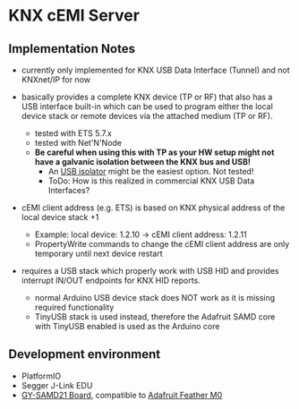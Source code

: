 KNX cEMI Server 
===============

Implementation Notes
--------------------
* currently only implemented for KNX USB Data Interface (Tunnel) and not KNXnet/IP for now

* basically provides a complete KNX device (TP or RF) that also has a USB interface built-in which can be used to program either the local device stack or 
remote devices via the attached medium (TP or RF).
  * tested with ETS 5.7.x
  * tested with Net'N'Node
  * **Be careful when using this with TP as your HW setup might not have a galvanic isolation between the KNX bus and USB!**
    * An [USB isolator](https://www.olimex.com/Products/USB-Modules/USB-ISO/) might be the easiest option. Not tested!
    * ToDo: How is this realized in commercial KNX USB Data Interfaces?

* cEMI client address (e.g. ETS) is based on KNX physical address of the local device stack +1
  * Example: local device: 1.2.10 -> cEMI client address: 1.2.11
  * PropertyWrite commands to change the cEMI client address are only temporary until next device restart

* requires a USB stack which properly work with USB HID and provides interrupt IN/OUT endpoints for KNX HID reports.
  * normal Arduino USB device stack does NOT work as it is missing required functionality
  * TinyUSB stack is used instead, therefore the Adafruit SAMD core with TinyUSB enabled is used as the Arduino core

Development environment
-----------------------
* PlatformIO
* Segger J-Link EDU
* [GY-SAMD21 Board](https://eckstein-shop.de/GY-SAMD21-Mini-Breakout-fuer-Arduino), compatible to [Adafruit Feather M0](https://www.adafruit.com/product/2772)

